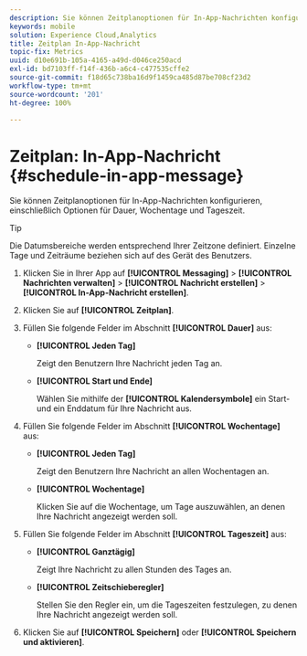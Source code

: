 ```yaml
---
description: Sie können Zeitplanoptionen für In-App-Nachrichten konfigurieren, einschließlich Optionen für Dauer, Wochentage und Tageszeit.
keywords: mobile
solution: Experience Cloud,Analytics
title: Zeitplan In-App-Nachricht
topic-fix: Metrics
uuid: d10e691b-105a-4165-a49d-d046ce250acd
exl-id: bd7103ff-f14f-436b-a6c4-c477535cffe2
source-git-commit: f18d65c738ba16d9f1459ca485d87be708cf23d2
workflow-type: tm+mt
source-wordcount: '201'
ht-degree: 100%

---
```


# Zeitplan: In-App-Nachricht {#schedule-in-app-message}

Sie können Zeitplanoptionen für In-App-Nachrichten konfigurieren, einschließlich Optionen für Dauer, Wochentage und Tageszeit.

>[!TIP]
>
>Die Datumsbereiche werden entsprechend Ihrer Zeitzone definiert. Einzelne Tage und Zeiträume beziehen sich auf des Gerät des Benutzers.

1. Klicken Sie in Ihrer App auf **[!UICONTROL Messaging]** > **[!UICONTROL Nachrichten verwalten]** > **[!UICONTROL Nachricht erstellen]** > **[!UICONTROL In-App-Nachricht erstellen]**.
1. Klicken Sie auf **[!UICONTROL Zeitplan]**.
1. Füllen Sie folgende Felder im Abschnitt **[!UICONTROL Dauer]** aus:

   * **[!UICONTROL Jeden Tag]**

      Zeigt den Benutzern Ihre Nachricht jeden Tag an.

   * **[!UICONTROL Start und Ende]**

      Wählen Sie mithilfe der **[!UICONTROL Kalendersymbole]** ein Start- und ein Enddatum für Ihre Nachricht aus.

1. Füllen Sie folgende Felder im Abschnitt **[!UICONTROL Wochentage]** aus:

   * **[!UICONTROL Jeden Tag]**

      Zeigt den Benutzern Ihre Nachricht an allen Wochentagen an.

   * **[!UICONTROL Wochentage]**

      Klicken Sie auf die Wochentage, um Tage auszuwählen, an denen Ihre Nachricht angezeigt werden soll.

1. Füllen Sie folgende Felder im Abschnitt **[!UICONTROL Tageszeit]** aus:

   * **[!UICONTROL Ganztägig]**

      Zeigt Ihre Nachricht zu allen Stunden des Tages an.

   * **[!UICONTROL Zeitschieberegler]**

      Stellen Sie den Regler ein, um die Tageszeiten festzulegen, zu denen Ihre Nachricht angezeigt werden soll.

1. Klicken Sie auf **[!UICONTROL Speichern]** oder **[!UICONTROL Speichern und aktivieren]**.

